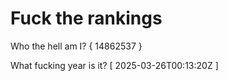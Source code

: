 # Fuck the rankings

Who the hell am I?
{ 14862537 }

What fucking year is it?
[ 2025-03-26T00:13:20Z ]
